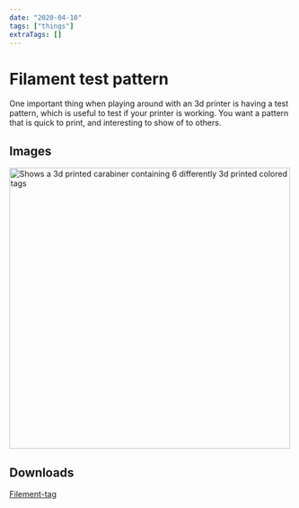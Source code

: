 ```yaml
---
date: "2020-04-10"
tags: ["things"]
extraTags: []
---
```

# Filament test pattern

One important thing when playing around with an 3d  printer is having a test
pattern, which is useful to test if your printer is working. You want a pattern
that is quick to print, and interesting to show of to others.

## Images

[<img src="./IMG_20210107_140532525.jpg" alt="Shows a 3d printed carabiner containing 6 differently 3d printed colored tags" width="500">](./IMG_20210107_140532525.jpg)

## Downloads

<a download href="./filement-tag.stl">Filement-tag</a>
